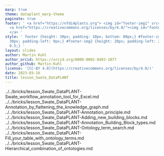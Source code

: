```yaml
---
marp: true
theme: dataplant_marp-theme
paginate: true
footer: ' <a href="https://nfdi4plants.org"> <img id="footer-img1" src="./../../../img/_logos/DataPLANT/DataPLANT_logo_square_bg_transparent.svg"></a>
  <a href="https://creativecommons.org/licenses/by/4.0/"><img id="footer-img2" src="./../../../img/_logos/CreativeCommons/by.svg">
  </a> '
style: ' footer {height: 30px; padding: 10px; bottom: 00px;} #footer-img1 {height:
  30px; padding-left: 0px;} #footer-img2 {height: 20px; padding-left: 20px; opacity:
  0.5;} '
layout: slides
author: Martin Kuhl
author_orcid: https://orcid.org/0000-0002-8493-1077
author_github: Martin-Kuhl
license: '[CC-BY 4.0](https://creativecommons.org/licenses/by/4.0/)'
date: 2023-03-16
title: lesson_Swate_DataPLANT
---
```


../../bricks/lesson_Swate_DataPLANT-Swate_workflow_annotation_tool_for_Excel.md
../../bricks/lesson_Swate_DataPLANT-Annotation_by_flattening_the_knowledge_graph.md
../../bricks/lesson_Swate_DataPLANT-Annotation_principle.md
../../bricks/lesson_Swate_DataPLANT-Adding_new_building_blocks.md
../../bricks/lesson_Swate_DataPLANT-Annotation_Building_Block_types.md
../../bricks/lesson_Swate_DataPLANT-Ontology_term_search.md
../../bricks/lesson_Swate_DataPLANT-Fill_your_table_with_ontology_terms.md
../../bricks/lesson_Swate_DataPLANT-Hierarchical_combination_of_ontologies.md
